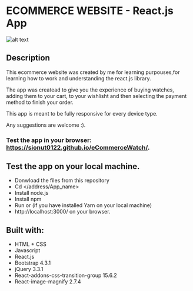 # ECOMMERCE WEBSITE - React.js App

![alt text](http://i68.tinypic.com/2pzw41j.jpg)


## Description
This ecommerce website was created by me for learning purpouses,for learning how to work and understanding the react.js library.

The app was createad to give you the experience of buying watches, adding them to your cart, to your wishlisht and then selecting the payment method to finish your order.

This app is meant to be fully responsive for every device type. 

Any suggestions are welcome :).

### Test the app in your browser: https://sionut0122.github.io/eCommerceWatch/. 


## Test the app on your local machine.
- Donwload the files from this repository
- Cd </address/App_name>
- Install node.js
- Install npm 
- Run <npm start> or <yarn start> (if you have installed Yarn on your local machine)
- http://localhost:3000/ on your browser.



## Built with:

- HTML + CSS
- Javascript
- React.js
- Bootstrap 4.3.1
- jQuery 3.3.1
- React-addons-css-transition-group 15.6.2
- React-image-magnify 2.7.4

